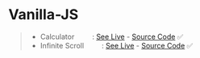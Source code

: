 # Vanilla-JS

> - Calculator &nbsp;&nbsp;&nbsp;&nbsp;&nbsp;&nbsp;&nbsp; : [See Live](https://zakiafada32.github.io/calculator/) - [Source Code](https://https://github.com/zakiafada32/calculator) :white_check_mark:
> - Infinite Scroll &nbsp;&nbsp;&nbsp;&nbsp;&nbsp;&nbsp;&nbsp; : [See Live](https://zakiafada32.github.io/gallery-photos-infinite-scroll/) - [Source Code](https://github.com/zakiafada32/gallery-photos-infinite-scroll) :white_check_mark:
